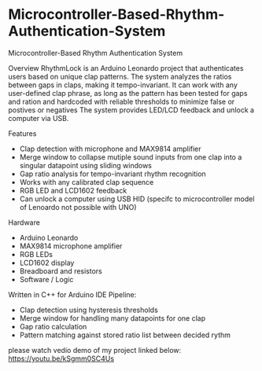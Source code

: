# Microcontroller-Based-Rhythm-Authentication-System
Microcontroller-Based Rhythm Authentication System

Overview
RhythmLock is an Arduino Leonardo project that authenticates users based on unique clap patterns.
The system analyzes the ratios between gaps in claps, making it tempo-invariant.
It can work with any user-defined clap phrase, as long as the pattern has been tested for gaps and ration and hardcoded with reliable thresholds to minimize false or postives or negatives
The system provides LED/LCD feedback and unlock a computer via USB.

Features
- Clap detection with microphone and MAX9814 amplifier
- Merge window to collapse mutiple sound inputs from one clap into a singular datapoint using sliding windows
- Gap ratio analysis for tempo-invariant rhythm recognition 
- Works with any calibrated clap sequence
- RGB LED and LCD1602 feedback
- Can unlock a computer using USB HID (specifc to microcontroller model of Lenoardo not possible with UNO)

Hardware
- Arduino Leonardo
- MAX9814 microphone amplifier
- RGB LEDs
- LCD1602 display
- Breadboard and resistors
- Software / Logic

Written in C++ for Arduino IDE
Pipeline:
- Clap detection using hysteresis thresholds
- Merge window for handling many datapoints for one clap
- Gap ratio calculation
- Pattern matching against stored ratio list between decided rythm

please watch vedio demo of my project linked below:
https://youtu.be/kSgmm0SC4Us



